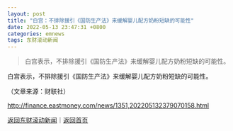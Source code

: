 ```yaml
---
layout: post
title: "白宫：不排除援引《国防生产法》来缓解婴儿配方奶粉短缺的可能性"
date: 2022-05-13 23:47:31 +0800
categories: emnews
tags: 东财滚动新闻
---
```

> 白宫表示，不排除援引《国防生产法》来缓解婴儿配方奶粉短缺的可能性。

<p>白宫表示，不排除援引《国防生产法》来缓解婴儿配方奶粉短缺的可能性。</p><p class="em_media">（文章来源：财联社）</p>

<http://finance.eastmoney.com/news/1351,202205132379070158.html>

[返回东财滚动新闻](//finews.withounder.com/emnews/)｜[返回首页](//finews.withounder.com/)